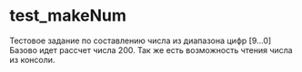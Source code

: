 # test_makeNum
Тестовое задание по составлению числа из диапазона цифр [9...0]
Базово идет рассчет числа 200. Так же есть возможность чтения числа из консоли.

